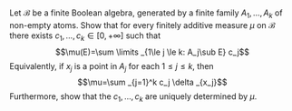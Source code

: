 Let $\mathcal{B}$ be a finite Boolean algebra, generated by a finite family $A_1,\dots,A_k$ of non-empty atoms. Show that for every finitely additive measure $\mu$ on $\mathcal{B}$ there exists $c_1,\dots,c_k\in [0,+\infty]$ such that 
$$\mu(E)=\sum \limits _{1\le j \le k: A_j\sub E} c_j$$
Equivalently, if $x_j$ is a point in $A_j$ for each $1\le j \le k$, then 
$$\mu=\sum _{j=1}^k c_j \delta _{x_j}$$
Furthermore, show that the $c_1,\dots,c_k$ are uniquely determined by $\mu$.